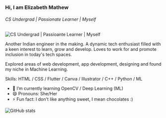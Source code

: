 ### Hi, I am Elizabeth Mathew
###### CS Undergrad | Passionate Learner | Myself
![CS Undergrad | Passioante Learner | Myself](https://i.postimg.cc/ry3hgGmX/Blue-Modern-Corporate-Computer-and-Technology-Linkedin-Banner.png)

Another Indian engineer in the making. A dynamic tech enthusiast filled with a keen interest to learn, grow and develop. Loves to work for and promote inclusion in today's tech spaces.

Explored areas of web development, app development, designing and found my niche in Machine Learning.

Skills: HTML / CSS / Flutter / Canva / Illustrator / C++ / Python / ML

- 🌱 I’m currently learning OpenCV / Deep Learning (ML)
- 😄 Pronouns: She/Her 
- ⚡ Fun fact: I don't like anything sweet, I mean chocolates :)
 

![GitHub stats](https://github-readme-stats.vercel.app/api?username=Elizabeth-Mathew1&show_icons=true&theme=tokyonight)  

